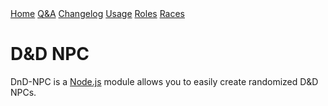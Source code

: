 <head>
	<title>Welcome</title>
	<link rel="stylesheet" type="text/css" href="style.css">
	<style>
	h1.center {
		text-align: center;
	}
	p.center {
		text-align: center;
	}
	</style>
</head>
<div class="topnav">
	<a href="./index.html">Home</a>
	<a href="./qa.html">Q&A</a>
	<a href="./changelog.html">Changelog</a>
	<a href="./usage.html">Usage</a>
	<a href="./roleTypes.html">Roles</a>
	<a href="./raceTypes.html">Races</a>
</div>

# D&D NPC
<p>DnD-NPC is a <a href="https://nodejs.org">Node.js</a> module allows you to easily create randomized D&D NPCs.</p>
